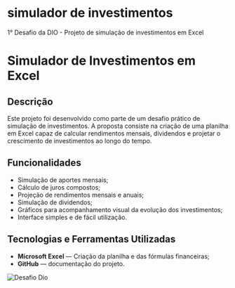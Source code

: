 # simulador de investimentos
1° Desafio da DIO - Projeto de simulação de investimentos em Excel
# Simulador de Investimentos em Excel

## Descrição
Este projeto foi desenvolvido como parte de um desafio prático de simulação de investimentos. A proposta consiste na criação de uma planilha em Excel capaz de calcular rendimentos mensais, dividendos e projetar o crescimento de investimentos ao longo do tempo.

## Funcionalidades
- Simulação de aportes mensais;
- Cálculo de juros compostos;
- Projeção de rendimentos mensais e anuais;
- Simulação de dividendos;
- Gráficos para acompanhamento visual da evolução dos investimentos;
- Interface simples e de fácil utilização.

## Tecnologias e Ferramentas Utilizadas
- **Microsoft Excel** — Criação da planilha e das fórmulas financeiras;
- **GitHub** — documentação do projeto.          

![Desafio Dio](https://github.com/user-attachments/assets/3f74fe94-be50-4f14-af89-5f9d2791fddb)
